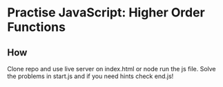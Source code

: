 # Practise JavaScript: Higher Order Functions

## How

Clone repo and use live server on index.html or node run the js file. Solve the problems in start.js and if you need hints check end.js!
